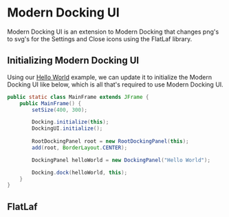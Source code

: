 # Modern Docking UI

Modern Docking UI is an extension to Modern Docking that changes png's to svg's for the Settings and Close icons using the FlatLaf library.

## Initializing Modern Docking UI

Using our [Hello World](Hello-World.md) example, we can update it to initialize the Modern Docking UI like below, which is all that's required to use Modern Docking UI.

```java
public static class MainFrame extends JFrame {
    public MainFrame() {
        setSize(400, 300);

        Docking.initialize(this);
        DockingUI.initialize();
        
        RootDockingPanel root = new RootDockingPanel(this);
        add(root, BorderLayout.CENTER);

        DockingPanel helloWorld = new DockingPanel("Hello World");

        Docking.dock(helloWorld, this);
    }
}
```

## FlatLaf


